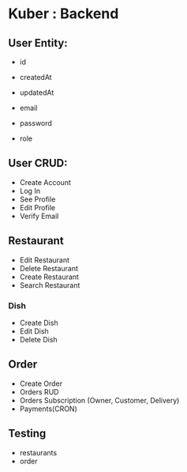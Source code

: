 # Kuber : Backend

## User Entity:

- id
- createdAt
- updatedAt

- email
- password
- role

## User CRUD:

- Create Account
- Log In
- See Profile
- Edit Profile
- Verify Email

## Restaurant

- Edit Restaurant
- Delete Restaurant
- Create Restaurant
- Search Restaurant

### Dish

- Create Dish
- Edit Dish
- Delete Dish

## Order

- Create Order
- Orders RUD
- Orders Subscription (Owner, Customer, Delivery)
- Payments(CRON)

## Testing

- restaurants
- order
